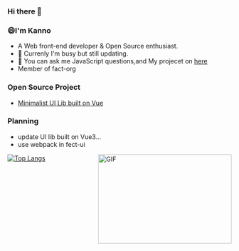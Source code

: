 ### Hi there 👋

<!--
**Miayawlr/MiayaWlr** is a ✨ _special_ ✨ repository because its `README.md` (this file) appears on your GitHub profile.
-->

### 😄I'm Kanno
- A  Web front-end developer & Open Source enthusiast.
- 🌸 Currenly I'm busy but still updating.
- 💬 You can ask me JavaScript questions,and My projecet on [here](mailto:812137533@qq.com)
- Member of fact-org

### Open Source Project

- [Minimalist UI Lib built on Vue](https://github.com/fay-org/fect)

### Planning
- update UI lib built on Vue3...
- use webpack in fect-ui

[![Top Langs](https://github-readme-stats.vercel.app/api/top-langs/?username=XeryYue&hide=css,html,less,vue)](https://github.com/XeryYue/github-readme-stats)
<img  align="right" alt="GIF"  width = "300" height = "200" src="https://user-images.githubusercontent.com/52351095/118128798-f876df00-b42d-11eb-9946-df9a53c07ed3.gif" />
